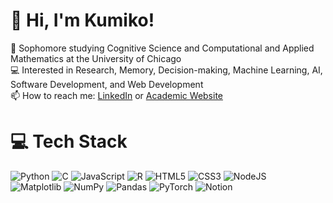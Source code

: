 

# 👋 Hi, I'm Kumiko!

🧠 Sophomore studying Cognitive Science and Computational and Applied Mathematics at the University of Chicago<br/>
💻 Interested in Research, Memory, Decision-making, Machine Learning, AI, Software Development, and Web Development<br/>
📫 How to reach me: [LinkedIn](https://www.linkedin.com/in/kumiko-ueda/) or [Academic Website](https://kumikohello.github.io/)


# 💻 Tech Stack
![Python](https://img.shields.io/badge/python-3670A0?style=for-the-badge&logo=python&logoColor=ffdd54) 
![C](https://img.shields.io/badge/c-%2300599C.svg?style=for-the-badge&logo=c&logoColor=white) 
![JavaScript](https://img.shields.io/badge/javascript-%23323330.svg?style=for-the-badge&logo=javascript&logoColor=%23F7DF1E)
![R](https://img.shields.io/badge/R-%23276DC3.svg?style=for-the-badge&logo=r&logoColor=white)
![HTML5](https://img.shields.io/badge/html5-%23E34F26.svg?style=for-the-badge&logo=html5&logoColor=white) 
![CSS3](https://img.shields.io/badge/css3-%231572B6.svg?style=for-the-badge&logo=css3&logoColor=white) 
![NodeJS](https://img.shields.io/badge/node.js-6DA55F?style=for-the-badge&logo=node.js&logoColor=white)<br/>
![Matplotlib](https://img.shields.io/badge/Matplotlib-%23ffffff.svg?style=for-the-badge&logo=Matplotlib&logoColor=black) 
![NumPy](https://img.shields.io/badge/numpy-%23013243.svg?style=for-the-badge&logo=numpy&logoColor=white) 
![Pandas](https://img.shields.io/badge/pandas-%23150458.svg?style=for-the-badge&logo=pandas&logoColor=white) 
![PyTorch](https://img.shields.io/badge/PyTorch-%23150458.svg?style=for-the-badge&logo=pytorch&logoColor=white)
![Notion](https://img.shields.io/badge/Notion-%23000000.svg?style=for-the-badge&logo=notion&logoColor=white) 

<!--
# 📊 GitHub Stats
-->

<!-- Github stats from https://github.com/kumikohello/github-readme-stats -->
<!--
![Kumiko's GitHub stats](https://github-readme-stats.vercel.app/api?username=kumikohello&show_icons=true&theme=tokyonight)
-->

<!--
## 🏆 GitHub Trophies
![](https://github-profile-trophy.vercel.app/?username=kumikohello&theme=tokyonight&no-frame=false&no-bg=true&margin-w=4)
-->

<!-- Proudly created with GPRM ( https://gprm.itsvg.in ) -->
